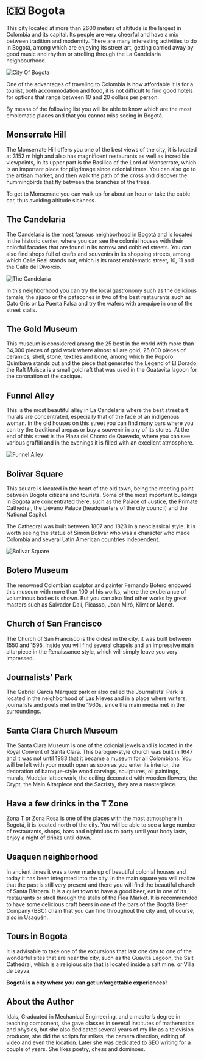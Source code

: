 # 🇨🇴 Bogota

This city located at more than 2600 meters of altitude is the largest in Colombia and its capital. Its people are very cheerful and have a mix between tradition and modernity. There are many interesting activities to do in Bogotá, among which are enjoying its street art, getting carried away by good music and rhythm or strolling through the La Candelaria neighbourhood.

![City Of Bogota](_static/images/bogota/bogota-city.jpeg)

One of the advantages of traveling to Colombia is how affordable it is for a tourist, both accommodation and food, it is not difficult to find good hotels for options that range between 10 and 20 dollars per person.

By means of the following list you will be able to know which are the most emblematic places and that you cannot miss seeing in Bogotá.

## Monserrate Hill

The Monserrate Hill offers you one of the best views of the city, it is located at 3152 m high and also has magnificent restaurants as well as incredible viewpoints, in its upper part is the Basilica of the Lord of Monserrate, which is an important place for pilgrimage since colonial times. You can also go to the artisan market, and then walk the path of the cross and discover the hummingbirds that fly between the branches of the trees.

To get to Monserrate you can walk up for about an hour or take the cable car, thus avoiding altitude sickness.

## The Candelaria

The Candelaria is the most famous neighborhood in Bogotá and is located in the historic center, where you can see the colonial houses with their colorful facades that are found in its narrow and cobbled streets. You can also find shops full of crafts and souvenirs in its shopping streets, among which Calle Real stands out, which is its most emblematic street, 10, 11 and the Calle del Divorcio.

![The Candelaria](_static/images/bogota/candalaria.jpeg)

In this neighborhood you can try the local gastronomy such as the delicious tamale, the ajiaco or the patacones in two of the best restaurants such as Gato Gris or La Puerta Falsa and try the wafers with arequipe in one of the street stalls.

## The Gold Museum

This museum is considered among the 25 best in the world with more than 34,000 pieces of gold work where almost all are gold, 25,000 pieces of ceramics, shell, stone, textiles and bone, among which the Poporo Quimbaya stands out and the piece that generated the Legend of El Dorado, the Raft Muisca is a small gold raft that was used in the Guatavita lagoon for the coronation of the cacique.

## Funnel Alley

This is the most beautiful alley in La Candelaria where the best street art murals are concentrated, especially that of the face of an indigenous woman. In the old houses on this street you can find many bars where you can try the traditional arepas or buy a souvenir in any of its stores. At the end of this street is the Plaza del Chorro de Quevedo, where you can see various graffiti and in the evenings it is filled with an excellent atmosphere.

![Funnel Alley](_static/images/bogota/funnel-alley.jpeg)

## Bolivar Square

This square is located in the heart of the old town, being the meeting point between Bogota citizens and tourists. Some of the most important buildings in Bogotá are concentrated there, such as the Palace of Justice, the Primate Cathedral, the Liévano Palace (headquarters of the city council) and the National Capitol.

The Cathedral was built between 1807 and 1823 in a neoclassical style. It is worth seeing the statue of Simón Bolívar who was a character who made Colombia and several Latin American countries independent.

![Bolivar Square](_static/images/bogota/bolivar-square.jpeg)

## Botero Museum

The renowned Colombian sculptor and painter Fernando Botero endowed this museum with more than 100 of his works, where the exuberance of voluminous bodies is shown. But you can also find other works by great masters such as Salvador Dalí, Picasso, Joan Miró, Klimt or Monet.

## Church of San Francisco

The Church of San Francisco is the oldest in the city, it was built between 1550 and 1595. Inside you will find several chapels and an impressive main altarpiece in the Renaissance style, which will simply leave you very impressed.

## Journalists' Park

The Gabriel García Márquez park or also called the Journalists' Park is located in the neighborhood of Las Nieves and in a place where writers, journalists and poets met in the 1960s, since the main media met in the surroundings.

## Santa Clara Church Museum

The Santa Clara Museum is one of the colonial jewels and is located in the Royal Convent of Santa Clara. This baroque-style church was built in 1647 and it was not until 1983 that it became a museum for all Colombians. You will be left with your mouth open as soon as you enter its interior, the decoration of baroque-style wood carvings, sculptures, oil paintings, murals, Mudejar latticework, the ceiling decorated with wooden flowers, the Crypt, the Main Altarpiece and the Sacristy, they are a masterpiece.

## Have a few drinks in the T Zone

Zona T or Zona Rosa is one of the places with the most atmosphere in Bogotá, it is located north of the city. You will be able to see a large number of restaurants, shops, bars and nightclubs to party until your body lasts, enjoy a night of drinks until dawn.

## Usaquen neighborhood

In ancient times it was a town made up of beautiful colonial houses and today it has been integrated into the city. In the main square you will realize that the past is still very present and there you will find the beautiful church of Santa Bárbara. It is a quiet town to have a good beer, eat in one of its restaurants or stroll through the stalls of the Flea Market. It is recommended to have some delicious craft beers in one of the bars of the Bogotá Beer Company (BBC) chain that you can find throughout the city and, of course, also in Usaquén.

## Tours in Bogota

It is advisable to take one of the excursions that last one day to one of the wonderful sites that are near the city, such as the Guavita Lagoon, the Salt Cathedral, which is a religious site that is located inside a salt mine. or Villa de Leyva.

**Bogotá is a city where you can get unforgettable experiences!**

## About the Author

Idais, Graduated in Mechanical Engineering, and a master’s degree in teaching component, she gave classes in several institutes of mathematics and physics, but she also dedicated several years of my life as a television producer, she did the scripts for mikes, the camera direction, editing of video and even the location. Later she was dedicated to SEO writing for a couple of years. She likes poetry, chess and dominoes.
